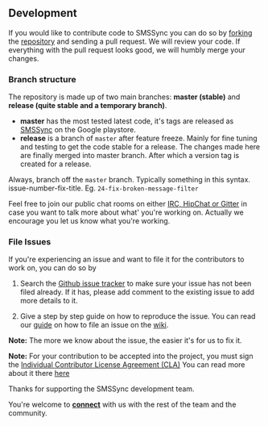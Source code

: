 ## Development

If you would like to contribute code to SMSSync you can do so by [forking](https://guides.github.com/activities/forking/) the [repository][1] and sending a pull request. We will review your code. If everything with the pull request looks good, we will humbly merge your changes.

### Branch structure

The repository is made up of two main branches: **master (stable)** and **release (quite stable and a temporary branch)**.

* **master** has the most tested latest code, it's tags are released as [SMSSync][1] on the Google playstore.
* **release** is a branch of `master` after feature freeze. Mainly for fine tuning and testing to get the code stable for a release. The changes made here are finally merged into master branch. After which a version tag is created for a release.

Always, branch off the `master` branch. Typically something in this syntax. issue-number-fix-title. Eg. `24-fix-broken-message-filter`

Feel free to join our public chat rooms on either [IRC, HipChat or Gitter][7] in case you want to talk
more about what' you're working on. Actually we encourage you let us know what you're working.

### File Issues

If you're experiencing an issue and want to file it for the contributors to work on, you can do so by

1. Search the [Github issue tracker][3] to make sure your issue has not been filed already. If it has, please add comment to the existing issue to add more details to it.

2. Give a step by step guide on how to reproduce the issue. You can read our [guide][4] on how to file an issue on the [wiki][4].

**Note:** The more we know about the issue, the easier it's for us to fix it.

**Note:** For your contribution to be accepted into the project, you must sign the [Individual Contributor License Agreement (CLA)][5] You can read more about it there [here][6]

Thanks for supporting the SMSSync development team.

You're welcome to [**connect**][7] with us with the rest of the team and the community.

[1]: https://github.com/ushahidi/SMSSync
[2]: http://list.ushahidi.com
[3]: https://github.com/ushahidi/SMSSync/issues
[4]: https://wiki.ushahidi.com/display/WIKI/Report+a+bug
[5]: https://docs.google.com/forms/d/15LyeKTOP36T5u3290o4hsmqv79v-m_s2QSmgMJXpYp8/viewform
[6]: https://wiki.ushahidi.com/display/WIKI/Licenses
[7]: http://docs.ushahidi.org/get-involved.html
